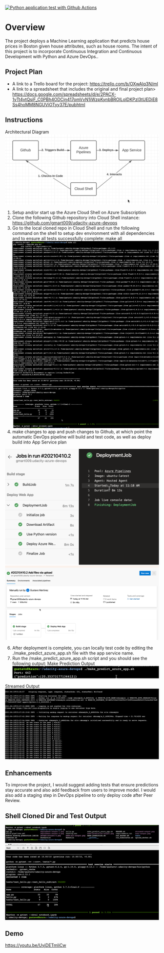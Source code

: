 [![Python application test with Github Actions](https://github.com/gmart009/udacity-azure-devops/actions/workflows/pythonapp.yml/badge.svg)](https://github.com/gmart009/udacity-azure-devops/actions/workflows/pythonapp.yml)

# Overview

The project deploys a Machine Learning application that predicts house prices in Boston given house attributes, such as house rooms.  The intent of this project is to incorporate Continuous Integration and Continuous Development with Python and Azure DevOps.. 

## Project Plan

* A link to a Trello board for the project: https://trello.com/b/OXwAIq3N/ml
* A link to a spreadsheet that includes the original and final project plan> https://docs.google.com/spreadsheets/d/e/2PACX-1vTt4vtQsiF_C0PBh4ODCjn417omVvN1iWzpKynbBROILolDKPzl3tUEDiE8Ss4hoMM8NGUViOTyy37E/pubhtml

## Instructions
 
Architectural Diagram
![DevOps-Project-2](DevOps-Project-2.png)

1. Setup and/or start up the Azure Cloud Shell on Azure Subscription
2. Clone the following Github repository into Cloud Shell instance: https://github.com/gmart009/udacity-azure-devops
3. Go to the local cloned repo in Cloud Shell and run the following command on the shell to setup dev environment with all dependencies and to ensure all tests successfully complete: make all 
![make-all-output](make-all-output.png)
4. make changes to app and push changes to Github, at which point the automatic DevOps pipeline will build and test code, as well as deploy build into App Service plan

![deployment-output-1](deployment-output-1.png)
![deployment-output-2](deployment-output-2.png)


6. After deployment is complete, you can locally test code by editing the ./make_predict_azure_app.sh file with the app service name.
7. Run the /make_predict_azure_app.sh script and you should see the following output:
Make Prediction Output
![make-prediction-output](make-prediction-output.png)

Streamed Output
![streamed-output](streamed-output.png)

## Enhancements

To improve the project, I would suggest adding tests that ensure predictions stay accurate and also add feedback from users to improve model.  I would also add a staging step in DevOps pipeline to only deploy code after Peer Review.

## Shell Cloned Dir and Test Output
![azure-shell-cloned-dir](azure-shell-cloned-dir.png)
![test-output](test-output.png)

## Demo

https://youtu.be/UvjDETmIiCw


